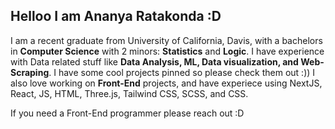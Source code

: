 ## Helloo I am Ananya Ratakonda :D

I am a recent graduate from University of California, Davis, with a bachelors in **Computer Science** with 2 minors: **Statistics** and **Logic**.
I have experience with Data related stuff like **Data Analysis, ML, Data visualization, and Web-Scraping**. I have some cool projects pinned so please check them out :))
I also love working on **Front-End** projects, and have experiece using NextJS, React, JS, HTML, Three.js, Tailwind CSS, SCSS, and CSS. 

If you need a Front-End programmer please reach out :D

<!--
**ananyaratakonda/ananyaratakonda** is a ✨ _special_ ✨ repository because its `README.md` (this file) appears on your GitHub profile.

Here are some ideas to get you started:

- 🔭 I’m currently working on ...
- 🌱 I’m currently learning ...
- 👯 I’m looking to collaborate on ...
- 🤔 I’m looking for help with ...
- 💬 Ask me about ...
- 📫 How to reach me: ...
- 😄 Pronouns: ...
- ⚡ Fun fact: ...
-->
